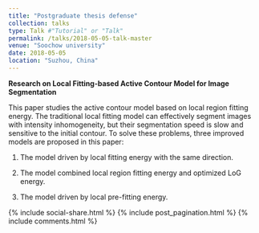 ```yaml
---
title: "Postgraduate thesis defense"
collection: talks
type: Talk #"Tutorial" or "Talk"
permalink: /talks/2018-05-05-talk-master
venue: "Soochow university"
date: 2018-05-05
location: "Suzhou, China"
---
```


**Research on Local Fitting-based Active Contour Model for Image Segmentation**       

This paper studies the active contour model based on local region fitting energy. The traditional local fitting model can effectively segment images with intensity inhomogeneity, but their segmentation speed is slow and sensitive to the initial contour. To solve these problems, three improved models are proposed in this paper:
1. The model driven by local fitting energy with the same direction.

2. The model combined local region fitting energy and optimized LoG energy.

3. The model driven by local pre-fitting energy.


{% include social-share.html %}
{% include post_pagination.html %}
{% include comments.html %}